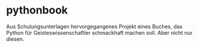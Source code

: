 # pythonbook

Aus Schulungsunterlagen hervorgegangenes Projekt eines Buches, das Python für Geisteswissenschaftler schmackhaft machen soll. Aber nicht nur diesen.
